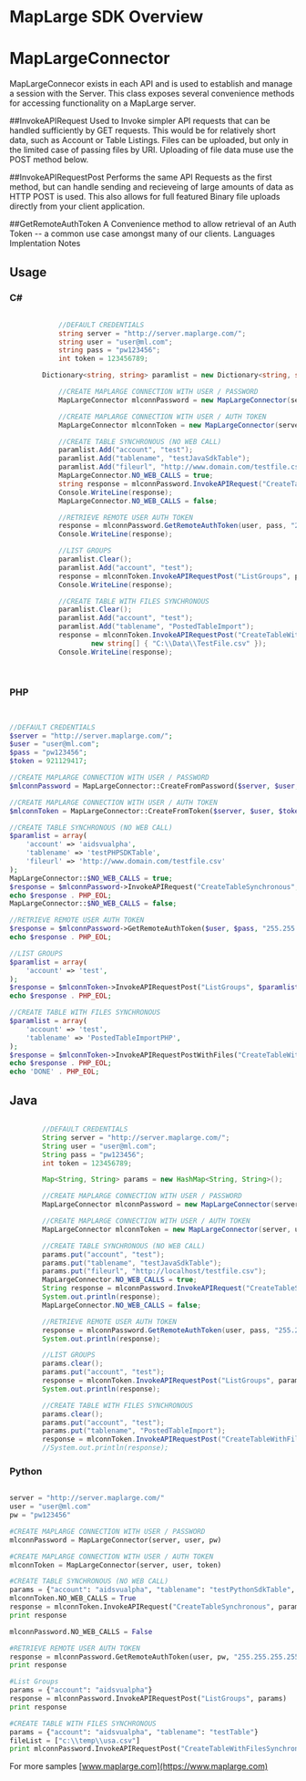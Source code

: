 # MapLarge SDK Overview

# MapLargeConnector

MapLargeConnecor exists in each API and is used to establish and manage a session with the Server. This class exposes several convenience methods for accessing functionality on a MapLarge server.

##InvokeAPIRequest
Used to Invoke simpler API requests that can be handled sufficiently by GET requests. This would be for relatively short data, such as Account or Table Listings. Files can be uploaded, but only in the limited case of passing files by URI. Uploading of file data muse use the POST method below.

##InvokeAPIRequestPost
Performs the same API Requests as the first method, but can handle sending and recieveing of large amounts of data as HTTP POST is used. This also allows for full featured Binary file uploads directly from your client application.

##GetRemoteAuthToken
A Convenience method to allow retrieval of an Auth Token -- a common use case amongst many of our clients. 
Languages Implentation Notes

## Usage

### C#
``` csharp

			//DEFAULT CREDENTIALS
			string server = "http://server.maplarge.com/";
			string user = "user@ml.com";
			string pass = "pw123456";
			int token = 123456789;

		Dictionary<string, string> paramlist = new Dictionary<string, string>();

			//CREATE MAPLARGE CONNECTION WITH USER / PASSWORD
			MapLargeConnector mlconnPassword = new MapLargeConnector(server, user, pass);

			//CREATE MAPLARGE CONNECTION WITH USER / AUTH TOKEN
			MapLargeConnector mlconnToken = new MapLargeConnector(server, user, token);

			//CREATE TABLE SYNCHRONOUS (NO WEB CALL)
			paramlist.Add("account", "test");
			paramlist.Add("tablename", "testJavaSdkTable");
			paramlist.Add("fileurl", "http://www.domain.com/testfile.csv");
			MapLargeConnector.NO_WEB_CALLS = true;
			string response = mlconnPassword.InvokeAPIRequest("CreateTableSynchronous", paramlist);
			Console.WriteLine(response);
			MapLargeConnector.NO_WEB_CALLS = false;

			//RETRIEVE REMOTE USER AUTH TOKEN 
			response = mlconnPassword.GetRemoteAuthToken(user, pass, "255.255.255.255");
			Console.WriteLine(response);

			//LIST GROUPS
			paramlist.Clear();
			paramlist.Add("account", "test");
			response = mlconnToken.InvokeAPIRequestPost("ListGroups", paramlist);
			Console.WriteLine(response);

			//CREATE TABLE WITH FILES SYNCHRONOUS
			paramlist.Clear();
			paramlist.Add("account", "test");
			paramlist.Add("tablename", "PostedTableImport");
			response = mlconnToken.InvokeAPIRequestPost("CreateTableWithFilesSynchronous", paramlist,
					new string[] { "C:\\Data\\TestFile.csv" });
			Console.WriteLine(response);
			
		
```

### PHP


``` php


//DEFAULT CREDENTIALS
$server = "http://server.maplarge.com/";
$user = "user@ml.com";
$pass = "pw123456";
$token = 921129417;

//CREATE MAPLARGE CONNECTION WITH USER / PASSWORD
$mlconnPassword = MapLargeConnector::CreateFromPassword($server, $user, $pass);

//CREATE MAPLARGE CONNECTION WITH USER / AUTH TOKEN
$mlconnToken = MapLargeConnector::CreateFromToken($server, $user, $token);

//CREATE TABLE SYNCHRONOUS (NO WEB CALL)
$paramlist = array(
    'account' => 'aidsvualpha',
    'tablename' => 'testPHPSDKTable',
    'fileurl' => 'http://www.domain.com/testfile.csv'
);
MapLargeConnector::$NO_WEB_CALLS = true;
$response = $mlconnPassword->InvokeAPIRequest("CreateTableSynchronous", $paramlist);
echo $response . PHP_EOL;
MapLargeConnector::$NO_WEB_CALLS = false;

//RETRIEVE REMOTE USER AUTH TOKEN
$response = $mlconnPassword->GetRemoteAuthToken($user, $pass, "255.255.255.255");
echo $response . PHP_EOL;

//LIST GROUPS
$paramlist = array(
    'account' => 'test',
);
$response = $mlconnToken->InvokeAPIRequestPost("ListGroups", $paramlist);
echo $response . PHP_EOL;

//CREATE TABLE WITH FILES SYNCHRONOUS
$paramlist = array(
    'account' => 'test',
    'tablename' => 'PostedTableImportPHP',
);
$response = $mlconnToken->InvokeAPIRequestPostWithFiles("CreateTableWithFilesSynchronous", $paramlist, array("N:\\MergedPhoenix.csv"));
echo $response . PHP_EOL;
echo 'DONE' . PHP_EOL;
```

## Java

``` java

        //DEFAULT CREDENTIALS
        String server = "http://server.maplarge.com/";
        String user = "user@ml.com";
        String pass = "pw123456";
        int token = 123456789;

        Map<String, String> params = new HashMap<String, String>();

        //CREATE MAPLARGE CONNECTION WITH USER / PASSWORD
        MapLargeConnector mlconnPassword = new MapLargeConnector(server, user, pass);

        //CREATE MAPLARGE CONNECTION WITH USER / AUTH TOKEN
        MapLargeConnector mlconnToken = new MapLargeConnector(server, user, token);

        //CREATE TABLE SYNCHRONOUS (NO WEB CALL)
        params.put("account", "test");
        params.put("tablename", "testJavaSdkTable");
        params.put("fileurl", "http://localhost/testfile.csv");
        MapLargeConnector.NO_WEB_CALLS = true;
        String response = mlconnPassword.InvokeAPIRequest("CreateTableSynchronous", params);
        System.out.println(response);
        MapLargeConnector.NO_WEB_CALLS = false;

        //RETRIEVE REMOTE USER AUTH TOKEN
        response = mlconnPassword.GetRemoteAuthToken(user, pass, "255.255.255.255");
        System.out.println(response);

        //LIST GROUPS
        params.clear();
        params.put("account", "test");
        response = mlconnToken.InvokeAPIRequestPost("ListGroups", params);
        System.out.println(response);

        //CREATE TABLE WITH FILES SYNCHRONOUS
        params.clear();
        params.put("account", "test");
        params.put("tablename", "PostedTableImport");
        response = mlconnToken.InvokeAPIRequestPost("CreateTableWithFilesSynchronous", params,	new String[] { "C:\\temp\\usa.csv" });
        //System.out.println(response);
```

### Python

``` python

server = "http://server.maplarge.com/"
user = "user@ml.com"
pw = "pw123456"

#CREATE MAPLARGE CONNECTION WITH USER / PASSWORD
mlconnPassword = MapLargeConnector(server, user, pw)

#CREATE MAPLARGE CONNECTION WITH USER / AUTH TOKEN
mlconnToken = MapLargeConnector(server, user, token)

#CREATE TABLE SYNCHRONOUS (NO WEB CALL)
params = {"account": "aidsvualpha", "tablename": "testPythonSdkTable", "fileurl": "http://localhost/testfile.csv"}
mlconnToken.NO_WEB_CALLS = True
response = mlconnToken.InvokeAPIRequest("CreateTableSynchronous", params)
print response

mlconnPassword.NO_WEB_CALLS = False

#RETRIEVE REMOTE USER AUTH TOKEN
response = mlconnPassword.GetRemoteAuthToken(user, pw, "255.255.255.255")
print response

#List Groups
params = {"account": "aidsvualpha"}
response = mlconnPassword.InvokeAPIRequestPost("ListGroups", params)
print response

#CREATE TABLE WITH FILES SYNCHRONOUS
params = {"account": "aidsvualpha", "tablename": "testTable"}
fileList = ["c:\\temp\\usa.csv"]
print mlconnPassword.InvokeAPIRequestPost("CreateTableWithFilesSynchronous", params, fileList)

```


For more samples 
[www.maplarge.com](https://www.maplarge.com)

